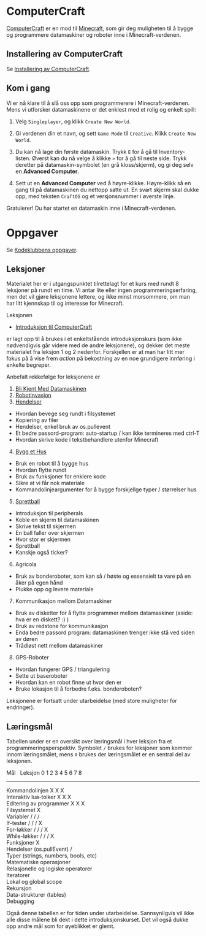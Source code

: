 # ComputerCraft

[ComputerCraft](http://www.computercraft.info/) er en mod til
[Minecraft](https://minecraft.net/), som gir deg muligheten til å bygge
og programmere datamaskiner og roboter inne i Minecraft-verdenen.

## Installering av ComputerCraft

Se [Installering av
ComputerCraft](http://kodeklubben.github.io/computercraft/installasjon/installasjon.html).

## Kom i gang

Vi er nå klare til å slå oss opp som programmerere i Minecraft-verdenen.
Mens vi utforsker datamaskinene er det enklest med et rolig og enkelt
spill:

1.  Velg `Singleplayer`, og klikk `Create New World`.

2.  Gi verdenen din et navn, og sett `Game Mode` til `Creative`. Klikk
    `Create New World`.

3.  Du kan nå lage din første datamaskin. Trykk `E` for å gå til
    Inventory-listen. Øverst kan du nå velge å klikke `>` for å gå til
    neste side. Trykk deretter på datamaskin-symbolet (en grå
    kloss/skjerm), og gi deg selv en **Advanced Computer**.

4.  Sett ut en **Advanced Computer** ved å høyre-klikke. Høyre-klikk så
    en gang til på datamaskinen du nettopp satte ut. En svart skjerm
    skal dukke opp, med teksten `CraftOS` og et versjonsnummer i øverste
    linje.

Gratulerer! Du har startet en datamaskin inne i Minecraft-verdenen.

# Oppgaver

Se [Kodeklubbens oppgaver](http://kodeklubben.github.io/computercraft/).

## Leksjoner

Materialet her er i utgangspunktet tilrettelagt for et kurs med rundt 8
leksjoner på rundt en time. Vi antar lite eller ingen
programmeringserfaring, men det vil gjøre leksjonene lettere, og ikke
minst morsommere, om man har litt kjennskap til og interesse for
Minecraft.

Leksjonen

-   [Introduksjon til ComputerCraft](introduksjon_til_computercraft/)

er lagt opp til å brukes i et enkeltstående introduksjonskurs (som ikke
nødvendigvis går videre med de andre leksjonene), og dekker det meste
materialet fra leksjon 1 og 2 nedenfor. Forskjellen er at man har litt
mer fokus på å vise frem *action* på bekostning av en noe grundigere
innføring i enkelte begreper.

Anbefalt rekkefølge for leksjonene er

1.  [Bli Kjent Med Datamaskinen](bli_kjent_med_datamaskinen/)
2.  [Robotinvasjon](robotinvasjon/)
3.  [Hendelser](hendelser/)

-   Hvordan bevege seg rundt i filsystemet
-   Kopiering av filer
-   Hendelser, enkel bruk av os.pullevent
-   Et bedre passord-program: auto-startup / kan ikke termineres med
    ctrl-T
-   Hvordan skrive kode i tekstbehandlere utenfor Minecraft

4.  [Bygg et Hus](bygg_et_hus/)

-   Bruk en robot til å bygge hus
-   Hvordan flytte rundt
-   Bruk av funksjoner for enklere kode
-   Sikre at vi får nok materiale
-   Kommandolinjeargumenter for å bygge forskjellge typer / størrelser
    hus

5.  [Sprettball](sprettball/)

-   Introduksjon til peripherals
-   Koble en skjerm til datamaskinen
-   Skrive tekst til skjermen
-   En ball faller over skjermen
-   Hvor stor er skjermen
-   Sprettball
-   Kanskje også ticker?

6.  Agricola

-   Bruk av bonderoboter, som kan så / høste og essensielt ta vare på en
    åker på egen hånd
-   Plukke opp og levere materiale

7.  Kommunikasjon mellom Datamaskiner

-   Bruk av disketter for å flytte programmer mellom datamaskiner
    (aside: hva er en diskett? :) )
-   Bruk av redstone for kommunikasjon
-   Enda bedre passord program: datamaskinen trenger ikke stå ved siden
    av døren
-   Trådløst nett mellom datamaskiner

8.  GPS-Roboter

-   Hvordan fungerer GPS / triangulering
-   Sette ut baseroboter
-   Hvordan kan en robot finne ut hvor den er
-   Bruke lokasjon til å forbedre f.eks. bonderoboten?

Leksjonene er fortsatt under utarbeidelse (med store muligheter for
endringer).

## Læringsmål

Tabellen under er en oversikt over læringsmål i hver leksjon fra et
programmeringsperspektiv. Symbolet `/` brukes for leksjoner som kommer
innom læringsmålet, mens `X` brukes der læringsmålet er en sentral del
av leksjonen.

  Mål   Leksjon                          0   1   2   3   4   5   6   7   8
  -------------------------------------- --- --- --- --- --- --- --- --- ---
  Kommandolinjen                         X   X   X                       
  Interaktiv lua-tolker                  X   X   X                       
  Editering av programmer                X   X   X                       
  Filsystemet                                        X                   
  Variabler                              /   /   /                       
  If-tester                              /   /   /           X           
  For-løkker                             /   /   /       X               
  While-løkker                           /   /   /           X           
  Funksjoner                                             X               
  Hendelser (os.pullEvent)                           /                   
  Typer (strings, numbers, bools, etc)                                   
  Matematiske operasjoner                                                
  Relasjonelle og logiske operatorer                                     
  Iteratorer                                                             
  Lokal og global scope                                                  
  Rekursjon                                                              
  Data-strukturer (tables)                                               
  Debugging                                                              

Også denne tabellen er for tiden under utarbeidelse. Sannsynligvis vil
ikke alle disse målene bli dekt i dette introduksjonskurset. Det vil
også dukke opp andre mål som for øyeblikket er glemt.

